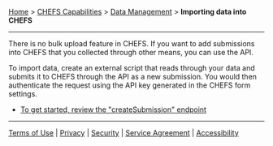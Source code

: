 [Home](index) > [CHEFS Capabilities](Capabilities) > [Data Management](Data-Management) > **Importing data into CHEFS**
***

There is no bulk upload feature in CHEFS. If you want to add submissions into CHEFS that you collected through other means, you can use the API. 

To import data, create an external script that reads through your data and submits it to CHEFS through the API as a new submission. You would then authenticate the request using the API key generated in the CHEFS form settings.

* [To get started, review the "createSubmission" endpoint](https://submit.digital.gov.bc.ca/app/api/v1/docs#operation/createSubmission)

***
[Terms of Use](Terms-of-Use) | [Privacy](Privacy) | [Security](Security) | [Service Agreement](Service-Agreement) | [Accessibility](Accessibility)